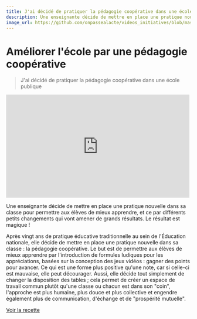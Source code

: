 ```yaml
---
title: J'ai décidé de pratiquer la pédagogie coopérative dans une école publique
description: Une enseignante décide de mettre en place une pratique nouvelle dans sa classe pour permettre aux élèves de mieux apprendre, et ce par différents petits changements qui vont amener de grands résultats.
image_url: https://github.com/onpassealacte/videos_initiatives/blob/master/media/pedagogie_cooperative.jpg?raw=true
---
```


# Améliorer l'école par une pédagogie coopérative

> J'ai décidé de pratiquer la pédagogie coopérative dans une école publique

<iframe src="https://player.vimeo.com/video/131476633" width="500" height="281" frameborder="0"></iframe>

Une enseignante décide de mettre en place une pratique nouvelle dans sa classe pour permettre aux élèves de mieux apprendre, et ce par différents petits changements qui vont amener de grands résultats. Le résultat est magique ! 

Après vingt ans de pratique éducative traditionnelle au sein de l'Éducation nationale, elle décide de mettre en place une pratique nouvelle dans sa classe : la pédagogie coopérative. Le but est de permettre aux élèves de mieux apprendre par l'introduction de formules ludiques pour les appréciations, basées sur la conception des jeux vidéos : gagner des points pour avancer. Ce qui est une forme plus positive qu'une note, car si celle-ci est mauvaise, elle peut décourager. Aussi, elle décide tout simplement de changer la disposition des tables ; cela permet de créer un espace de travail commun plutôt qu'une classe ou chacun est dans son "coin", l'approche est plus humaine, plus douce et plus collective et engendre également plus de communication, d'échange et de "prospérité mutuelle".

[Voir la recette](http://www.onpassealacte.fr/recettes_coup_de_coeur_en_savoir_plus.php?r=86214489152)


